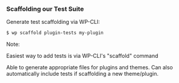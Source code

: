 ### Scaffolding our Test Suite

Generate test scaffolding via WP-CLI:

```sh
$ wp scaffold plugin-tests my-plugin
```

Note:

Easiest way to add tests is via WP-CLI's "scaffold" command

Able to generate appropriate files for plugins and themes. Can also automatically include tests if scaffolding a new theme/plugin.
